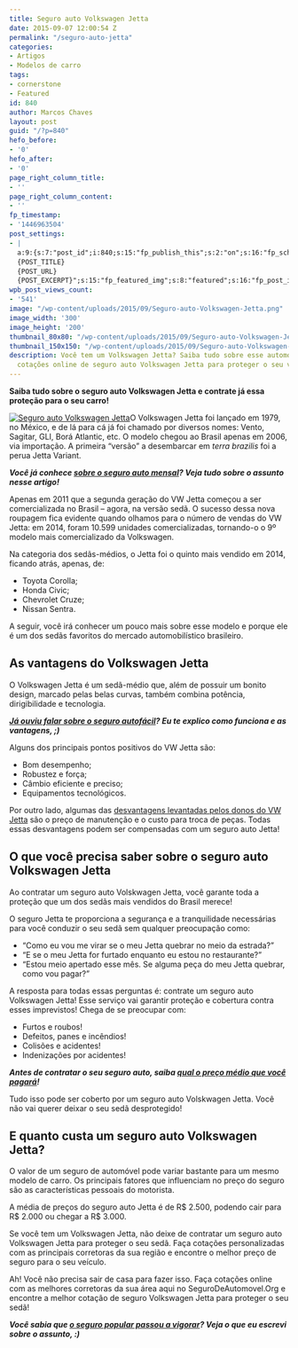 ```yaml
---
title: Seguro auto Volkswagen Jetta
date: 2015-09-07 12:00:54 Z
permalink: "/seguro-auto-jetta"
categories:
- Artigos
- Modelos de carro
tags:
- cornerstone
- Featured
id: 840
author: Marcos Chaves
layout: post
guid: "/?p=840"
hefo_before:
- '0'
hefo_after:
- '0'
page_right_column_title:
- ''
page_right_column_content:
- ''
fp_timestamp:
- '1446963504'
post_settings:
- |
  a:9:{s:7:"post_id";i:840;s:15:"fp_publish_this";s:2:"on";s:16:"fp_schedule_this";s:3:"yes";s:11:"fp_datetime";s:0:"";s:18:"fp_timezone_offset";s:3:"120";s:8:"msg_body";s:66:"Novo post no {SITE_NAME}
  {POST_TITLE}
  {POST_URL}
  {POST_EXCERPT}";s:15:"fp_featured_img";s:8:"featured";s:16:"fp_post_img_text";s:0:"";s:5:"pages";a:2:{i:0;s:3:"own";i:1;s:15:"520743491417556";}}
wpb_post_views_count:
- '541'
image: "/wp-content/uploads/2015/09/Seguro-auto-Volkswagen-Jetta.png"
image_width: '300'
image_height: '200'
thumbnail_80x80: "/wp-content/uploads/2015/09/Seguro-auto-Volkswagen-Jetta-80x80.png"
thumbnail_150x150: "/wp-content/uploads/2015/09/Seguro-auto-Volkswagen-Jetta-150x150.png"
description: Você tem um Volkswagen Jetta? Saiba tudo sobre esse automóvel e faça
  cotações online de seguro auto Volkswagen Jetta para proteger o seu veículo!
---
```


**Saiba tudo sobre o seguro auto Volkswagen Jetta e contrate já essa proteção para o seu carro!**

[<img class="alignleft wp-image-3174 size-full" title="Seguro auto Volkswagen Jetta" src="/wp-content/uploads/2015/09/Seguro-auto-Volkswagen-Jetta.png" alt="Seguro auto Volkswagen Jetta" width="300" height="200" srcset="/wp-content/uploads/2015/09/Seguro-auto-Volkswagen-Jetta.png 300w, /wp-content/uploads/2015/09/Seguro-auto-Volkswagen-Jetta-250x167.png 250w, /wp-content/uploads/2015/09/Seguro-auto-Volkswagen-Jetta-120x80.png 120w" sizes="(max-width: 300px) 100vw, 300px" />](/wp-content/uploads/2015/09/Seguro-auto-Volkswagen-Jetta.png)O Volkswagen Jetta foi lançado em 1979, no México, e de lá para cá já foi chamado por diversos nomes: Vento, Sagitar, GLI, Borá Atlantic, etc. O modelo chegou ao Brasil apenas em 2006, via importação. A primeira “versão” a desembarcar em _terra brazilis_ foi a perua Jetta Variant.

_**Você já conhece <a href="http://www.rastreadores.org/seguro-auto-mensal/" target="_blank">sobre o seguro auto mensal</a>? Veja tudo sobre o assunto nesse artigo!**_

Apenas em 2011 que a segunda geração do VW Jetta começou a ser comercializada no Brasil – agora, na versão sedã. O sucesso dessa nova roupagem fica evidente quando olhamos para o número de vendas do VW Jetta: em 2014, foram 10.599 unidades comercializadas, tornando-o o 9º modelo mais comercializado da Volkswagen.

Na categoria dos sedãs-médios, o Jetta foi o quinto mais vendido em 2014, ficando atrás, apenas, de:

  * Toyota Corolla;
  * Honda Civic;
  * Chevrolet Cruze;
  * Nissan Sentra.

A seguir, você irá conhecer um pouco mais sobre esse modelo e porque ele é um dos sedãs favoritos do mercado automobilístico brasileiro.

## As vantagens do Volkswagen Jetta

O Volkswagen Jetta é um sedã-médio que, além de possuir um bonito design, marcado pelas belas curvas, também combina potência, dirigibilidade e tecnologia.

_**<a href="http://www.rastreadores.org/seguro-autofacil/" target="_blank">Já ouviu falar sobre o seguro autofácil</a>? Eu te explico como funciona e as vantagens, ;)**_

Alguns dos principais pontos positivos do VW Jetta são:

  * Bom desempenho;
  * Robustez e força;
  * Câmbio eficiente e preciso;
  * Equipamentos tecnológicos.

Por outro lado, algumas das <a href="http://www.carrosnaweb.com.br/opiniaolista.asp?fabricante=Volkswagen&modelo=JETTA" target="_blank">desvantagens levantadas pelos donos do VW Jetta</a> são o preço de manutenção e o custo para troca de peças. Todas essas desvantagens podem ser compensadas com um seguro auto Jetta!

## O que você precisa saber sobre o seguro auto Volkswagen Jetta

Ao contratar um seguro auto Volskwagen Jetta, você garante toda a proteção que um dos sedãs mais vendidos do Brasil merece!

O seguro Jetta te proporciona a segurança e a tranquilidade necessárias para você conduzir o seu sedã sem qualquer preocupação como:

  * “Como eu vou me virar se o meu Jetta quebrar no meio da estrada?”
  * “E se o meu Jetta for furtado enquanto eu estou no restaurante?”
  * “Estou meio apertado esse mês. Se alguma peça do meu Jetta quebrar, como vou pagar?”

A resposta para todas essas perguntas é: contrate um seguro auto Volkswagen Jetta! Esse serviço vai garantir proteção e cobertura contra esses imprevistos! Chega de se preocupar com:

  * Furtos e roubos!
  * Defeitos, panes e incêndios!
  * Colisões e acidentes!
  * Indenizações por acidentes!

_**Antes de contratar o seu seguro auto, saiba <a href="http://www.rastreadores.org/preco-medio-do-seguro" target="_blank">qual o preço médio que você pagará</a>!**_

Tudo isso pode ser coberto por um seguro auto Volskwagen Jetta. Você não vai querer deixar o seu sedã desprotegido!

## E quanto custa um seguro auto Volkswagen Jetta?

O valor de um seguro de automóvel pode variar bastante para um mesmo modelo de carro. Os principais fatores que influenciam no preço do seguro são as características pessoais do motorista.

A média de preços do seguro auto Jetta é de R$ 2.500, podendo cair para R$ 2.000 ou chegar a R$ 3.000.

Se você tem um Volkswagen Jetta, não deixe de contratar um seguro auto Volkswagen Jetta para proteger o seu sedã. Faça cotações personalizadas com as principais corretoras da sua região e encontre o melhor preço de seguro para o seu veículo.

Ah! Você não precisa sair de casa para fazer isso. Faça cotações online com as melhores corretoras da sua área aqui no SeguroDeAutomovel.Org e encontre a melhor cotação de seguro Volkswagen Jetta para proteger o seu sedã!

_**Você sabia que <a href="/o-seguro-popular-passou-a-vigorar/" target="_blank">o seguro popular passou a vigorar</a>? Veja o que eu escrevi sobre o assunto, :)**_